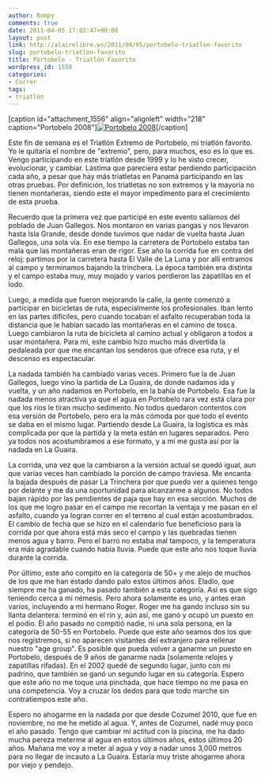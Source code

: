 ```yaml
---
author: Rompy
comments: true
date: 2011-04-05 17:02:47+00:00
layout: post
link: http://alairelibre.ws/2011/04/05/portobelo-triatlon-favorito
slug: portobelo-triatlon-favorito
title: Portobelo - Triatlón Favorito
wordpress_id: 1550
categories:
- Correr
tags:
- triatlón
---
```


[caption id="attachment_1556" align="alignleft" width="218" caption="Portobelo 2008"][![Portobelo 2008](http://alairelibre.ws/wp-content/uploads/2011/04/ihb00031-e1302026885555-218x300.jpg)](http://alairelibre.ws/wp-content/uploads/2011/04/ihb00031.jpg)[/caption]


Este fin de semana es el Triatlón Extremo de Portobelo, mi triatlón favorito. Yo le quitaría el nombre de "extremo", pero, para muchos, eso es lo que es. Vengo participando en este triatlón desde 1999 y lo he visto crecer, evolucionar, y cambiar. Lástima que pareciera estar perdiendo participación cada año, a pesar que hay más triatletas en Panamá participando en las otras pruebas. Por definición, los triatletas no son extremos y la mayoría no tienen montañeras, siendo este el mayor impedimento para el crecimiento de esta prueba.







Recuerdo que la primera vez que participé en este evento salíamos del poblado de Juan Gallegos. Nos montaron en varias pangas y nos llevaron hasta Isla Grande, desde donde tuvimos que nadar de vuelta hasta Juan Gallegos, una sola vía. En ese tiempo la carretera de Portobelo estaba tan mala que las montañeras eran de rigor. Ese año la corrida fue en contra del reloj: partimos por la carretera hasta El Valle de La Luna y por allí entramos al campo y terminamos bajando la trinchera. La época también era distinta y el campo estaba muy, muy mojado y varios perdieron las zapatillas en el lodo.




Luego, a medida que fueron mejorando la calle, la gente comenzó a participar en bicicletas de ruta, especialmente los profesionales. Iban lento en las partes difíciles, pero cuando tocaban el asfalto recuperaban toda la distancia que le habían sacado las montañeras en el camino de tosca. Luego cambiaron la ruta de bicicleta al camino actual y obligaron a todos a usar montañera. Para mi, este cambio hizo mucho más divertida la pedaleada por que me encantan los senderos que ofrece esa ruta, y el descenso es espectacular.




La nadada también ha cambiado varias veces. Primero fue la de Juan Gallegos, luego vino la partida de La Guaira, de donde nadamos ida y vuelta, y un año nadamos en Portobelo, en la bahía de Portobelo. Esa fue la nadada menos atractiva ya que el agua en Portobelo rara vez está clara por que los ríos le tiran mucho sedimento. No todos quedaron contentos con esa versión de Portobelo, pero era la más cómoda por que todo el evento se daba en el mismo lugar. Partiendo desde La Guaira, la logística es más complicada por que la partida y la meta están en lugares separados. Pero ya todos nos acostumbramos a ese formato, y a mi me gusta así por la nadada en La Guaira.




La corrida, una vez que la cambiaron a la versión actual se quedó igual, aun que varias veces han cambiado la porción de campo traviesa. Me encanta la bajada después de pasar La Trinchera por que puedo ver a quienes tengo por delante y me da una oportunidad para alcanzarme a algunos. No todos bajan rápido por las pendientes de paja que hay en esa sección. Muchos de los que me logro pasar en el campo me recortan la ventaja y me pasan en el asfalto, cuando ya logran correr en el terreno al cual están acostumbrados. El cambio de fecha que se hizo en el calendario fue beneficioso para la corrida por que ahora está más seco el campo y las quebradas tienen menos agua y barro. Pero el barro no estaba mal tampoco, y la temperatura era más agradable cuando había lluvia. Puede que este año nos toque lluvia durante la corrida.




Por último, este año compito en la categoría de 50+ y me alejo de muchos de los que me han estado dando palo estos últimos años. Eladio, que siempre me ha ganado, ha pasado también a esta categoría. Así es que sigo teniendo cerca a mi némesis. Pero ahora solamente es uno, y antes eran varios, incluyendo a mi hermano Roger. Roger me ha gando incluso sin su llanta delantera: terminó en el rin y, aún así, me ganó y ocupó un puesto en el podio. El año pasado no compitió nadie, ni una sola persona, en la categoría de 50-55 en Portobelo. Puede que este año seamos dos los que nos registremos, si no aparecen visitantes del extranjero para rellenar nuestro "age group". Es posible que pueda volver a ganarme un puesto en Portobelo, después de 9 años de ganarme nada (solamente relojes y zapatillas rifadas). En el 2002 quedé de segundo lugar, junto con mi padrino, que también se ganó un segundo lugar en su categoría. Espero que este año no me toque una pinchada, que hace tiempo no me pasa en una competencia. Voy a cruzar los dedos para que todo marche sin contratiempos este año.




Espero no ahogarme en la nadada por que desde Cozumel 2010, que fue en noviembre, no me he metido al agua. Y, antes de Cozumel, nadé muy poco el año pasado. Tengo que cambiar mi actitud con la piscina, me ha dado mucha pereza meterme al agua en estos últimos años, estos últimos 20 años. Mañana me voy a meter al agua y voy a nadar unos 3,000 metros para no llegar de incauto a La Guaira. Estaría muy triste ahogarme ahora por viejo y pendejo.
